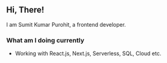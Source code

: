 
## **Hi, There!**
I am Sumit Kumar Purohit, a frontend developer.

### What am I doing currently
- Working with React.js, Next.js, Serverless, SQL, Cloud etc.
